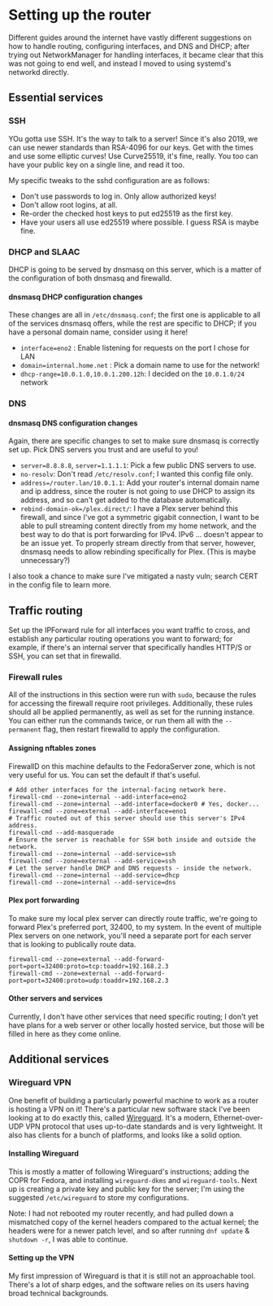 # Setting up the router

Different guides around the internet have vastly different suggestions on how
to handle routing, configuring interfaces, and DNS and DHCP; after trying out
NetworkManager for handling interfaces, it became clear that this was not going
to end well, and instead I moved to using systemd's networkd directly.

## Essential services

### SSH

YOu gotta use SSH. It's the way to talk to a server! Since it's also 2019, we
can use newer standards than RSA-4096 for our keys. Get with the times and use
some elliptic curves! Use Curve25519, it's fine, really. You too can have your
public key on a single line, and read it too.

My specific tweaks to the sshd configuration are as follows:

- Don't use passwords to log in. Only allow authorized keys!
- Don't allow root logins, at all.
- Re-order the checked host keys to put ed25519 as the first key.
- Have your users all use ed25519 where possible. I guess RSA is maybe fine.

### DHCP and SLAAC

DHCP is going to be served by dnsmasq on this server, which is a matter of the
configuration of both dnsmasq and firewalld.

#### dnsmasq DHCP configuration changes

These changes are all in `/etc/dnsmasq.conf`; the first one is applicable to
all of the services dnsmasq offers, while the rest are specific to DHCP; if you
have a personal domain name, consider using it here!

- `interface=eno2` : Enable listening for requests on the port I chose for LAN
- `domain=internal.home.net` : Pick a domain name to use for the network!
- `dhcp-range=10.0.1.0,10.0.1.200.12h`: I decided on the `10.0.1.0/24` network

### DNS

#### dnsmasq DNS configuration changes

Again, there are specific changes to set to make sure dnsmasq is correctly set
up. Pick DNS servers you trust and are useful to you!

- `server=8.8.8.8`, `server=1.1.1.1`: Pick a few public DNS servers to use.
- `no-resolv`: Don't read `/etc/resolv.conf`; I wanted this config file only.
- `address=/router.lan/10.0.1.1`: Add your router's internal domain name and
  ip address, since the router is not going to use DHCP to assign its address,
  and so can't get added to the database automatically.
- `rebind-domain-ok=/plex.direct/`: I have a Plex server behind this firewall,
  and since I've got a symmetric gigabit connection, I want to be able to pull
  streaming content directly from my home network, and the best way to do that
  is port forwarding for IPv4. IPv6 ... doesn't appear to be an issue yet. To
  properly stream directly from that server, however, dnsmasq needs to allow
  rebinding specifically for Plex. (This is maybe unnecessary?)

I also took a chance to make sure I've mitigated a nasty vuln; search CERT in
the config file to learn more.

## Traffic routing

Set up the IPForward rule for all interfaces you want traffic to cross, and
establish any particular routing operations you want to forward; for example,
if there's an internal server that specifically handles HTTP/S or SSH, you can
set that in firewalld.

### Firewall rules

All of the instructions in this section were run with `sudo`, because the rules
for accessing the firewall require root privileges. Additionally, these rules
should all be applied permanently, as well as set for the running instance. You
can either run the commands twice, or run them all with the `--permanent` flag,
then restart firewalld to apply the configuration.

#### Assigning nftables zones

FirewallD on this machine defaults to the FedoraServer zone, which is not very
useful for us. You can set the default if that's useful.

```shell
# Add other interfaces for the internal-facing network here.
firewall-cmd --zone=internal --add-interface=eno2
firewall-cmd --zone=internal --add-interface=docker0 # Yes, docker...
firewall-cmd --zone=external --add-interface=eno1
# Traffic routed out of this server should use this server's IPv4 address.
firewall-cmd --add-masquerade
# Ensure the server is reachable for SSH both inside and outside the network.
firewall-cmd --zone=internal --add-service=ssh
firewall-cmd --zone=external --add-service=ssh
# Let the server handle DHCP and DNS requests - inside the network.
firewall-cmd --zone=internal --add-service=dhcp
firewall-cmd --zone=internal --add-service=dns
```

#### Plex port forwarding

To make sure my local plex server can directly route traffic, we're going to
forward Plex's preferred port, 32400, to my system. In the event of multiple
Plex servers on one network, you'll need a separate port for each server that
is looking to publically route data.

```shell
firewall-cmd --zone=external --add-forward-port=port=32400:proto=tcp:toaddr=192.168.2.3
firewall-cmd --zone=external --add-forward-port=port=32400:proto=udp:toaddr=192.168.2.3
```

#### Other servers and services

Currently, I don't have other services that need specific routing; I don't yet
have plans for a web server or other locally hosted service, but those will be
filled in here as they come online.

## Additional services

### Wireguard VPN

One benefit of building a particularly powerful machine to work as a router is
hosting a VPN on it! There's a particular new software stack I've been looking
at to do exactly this, called [Wireguard](https://www.wireguard.com/). It's a
modern, Ethernet-over-UDP VPN protocol that uses up-to-date standards and is
very lightweight. It also has clients for a bunch of platforms, and looks like
a solid option.

#### Installing Wireguard

This is mostly a matter of following Wireguard's instructions; adding the COPR
for Fedora, and installing `wireguard-dkms` and `wireguard-tools`. Next up is
creating a private key and public key for the server; I'm using the suggested
`/etc/wireguard` to store my configurations.

Note: I had not rebooted my router recently, and had pulled down a mismatched
copy of the kernel headers compared to the actual kernel; the headers were for
a newer patch level, and so after running `dnf update` & `shutdown -r`, I was
able to continue.

#### Setting up the VPN

My first impression of Wireguard is that it is still not an approachable tool.
There's a lot of sharp edges, and the software relies on its users having broad
technical backgrounds.
